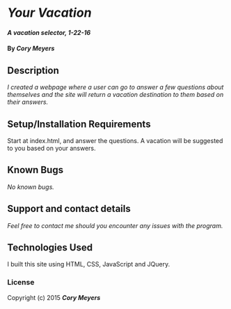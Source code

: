 # _Your Vacation_

#### _A vacation selector, 1-22-16_

#### By _**Cory Meyers**_

## Description

_I created a webpage where a user can go to answer a few questions about themselves and the site will return a vacation destination to them based on their answers._

## Setup/Installation Requirements

Start at index.html, and answer the questions. A vacation will be suggested to you based on your answers.

## Known Bugs

_No known bugs._

## Support and contact details

_Feel free to contact me should you encounter any issues with the program._

## Technologies Used

I built this site using HTML, CSS, JavaScript and JQuery.

### License


Copyright (c) 2015 **_Cory Meyers_**